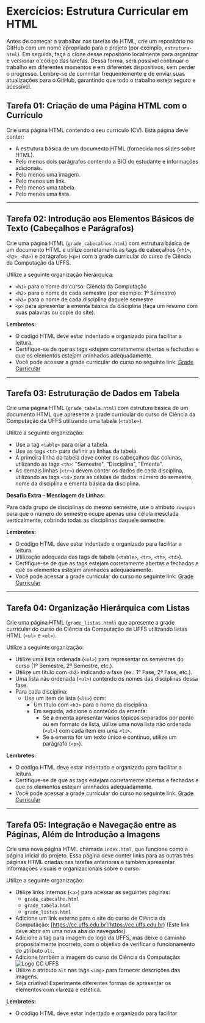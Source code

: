 # Exercícios: Estrutura Curricular em HTML

Antes de começar a trabalhar nas tarefas de HTML, crie um repositório no GitHub com um nome apropriado para o projeto (por exemplo, `estrutura-html`). Em seguida, faça o clone desse repositório localmente para organizar e versionar o código das tarefas. Dessa forma, será possível continuar o trabalho em diferentes momentos e em diferentes dispositivos, sem perder o progresso. Lembre-se de commitar frequentemente e de enviar suas atualizações para o GitHub, garantindo que todo o trabalho esteja seguro e acessível.

## Tarefa 01: Criação de uma Página HTML com o Currículo

Crie uma página HTML contendo o seu currículo (CV). Esta página deve conter:

- A estrutura básica de um documento HTML (fornecida nos slides sobre HTML).
- Pelo menos dois parágrafos contendo a BIO do estudante e informações adicionais.
- Pelo menos uma imagem.
- Pelo menos um link.
- Pelo menos uma tabela.
- Pelo menos uma lista.

---

## Tarefa 02: Introdução aos Elementos Básicos de Texto (Cabeçalhos e Parágrafos)

Crie uma página HTML (`grade_cabecalhos.html`) com estrutura básica de um documento HTML e utilize corretamente as tags de cabeçalhos (`<h1>`, `<h2>`, `<h3>`) e parágrafos (`<p>`) com a grade curricular do curso de Ciência da Computação da UFFS.

Utilize a seguinte organização hierárquica:

- `<h1>` para o nome do curso: Ciência da Computação
- `<h2>` para o nome de cada semestre (por exemplo: 1º Semestre)
- `<h3>` para o nome de cada disciplina daquele semestre
- `<p>` para apresentar a ementa básica da disciplina (faça um resumo com suas palavras ou copie do site).

**Lembretes:**

- O código HTML deve estar indentado e organizado para facilitar a leitura.
- Certifique-se de que as tags estejam corretamente abertas e fechadas e que os elementos estejam aninhados adequadamente. 
- Você pode acessar a grade curricular do curso no seguinte link: [Grade Curricular](https://cc.uffs.edu.br/grade/)

---

## Tarefa 03: Estruturação de Dados em Tabela

Crie uma página HTML (`grade_tabela.html`) com estrutura básica de um documento HTML que apresente a grade curricular do curso de Ciência da Computação da UFFS utilizando uma tabela (`<table>`).

Utilize a seguinte organização:

- Use a tag `<table>` para criar a tabela.
- Use as tags `<tr>` para definir as linhas da tabela.
- A primeira linha da tabela deve conter os cabeçalhos das colunas, utilizando as tags `<th>`: "Semestre", "Disciplina", "Ementa".
- As demais linhas (`<tr>`) devem conter os dados de cada disciplina, utilizando as tags `<td>` para as células de dados: número do semestre, nome da disciplina e ementa básica da disciplina.

**Desafio Extra – Mesclagem de Linhas:**

Para cada grupo de disciplinas do mesmo semestre, use o atributo `rowspan` para que o número do semestre ocupe apenas uma célula mesclada verticalmente, cobrindo todas as disciplinas daquele semestre.

**Lembretes:**

- O código HTML deve estar indentado e organizado para facilitar a leitura.
- Utilização adequada das tags de tabela (`<table>`, `<tr>`, `<th>`, `<td>`).  
- Certifique-se de que as tags estejam corretamente abertas e fechadas e que os elementos estejam aninhados adequadamente. 
- Você pode acessar a grade curricular do curso no seguinte link: [Grade Curricular](https://cc.uffs.edu.br/grade/)

---

## Tarefa 04: Organização Hierárquica com Listas

Crie uma página HTML (`grade_listas.html`) que apresente a grade curricular do curso de Ciência da Computação da UFFS utilizando listas HTML (`<ul>` e `<ol>`).

Utilize a seguinte organização:

- Utilize uma lista ordenada (`<ol>`) para representar os semestres do curso (1º Semestre, 2º Semestre, etc.).
- Utilize um título com `<h2>` indicando a fase (ex.: 1ª Fase, 2ª Fase, etc.).
- Uma lista não ordenada (`<ul>`) contendo os nomes das disciplinas dessa fase.
- Para cada disciplina:
  - Use um item de lista (`<li>`) com:
    - Um título com `<h3>` para o nome da disciplina.
    - Em seguida, adicione o conteúdo da ementa:
      - Se a ementa apresentar vários tópicos separados por ponto ou em formato de lista, utilize uma nova lista não ordenada (`<ul>`) com cada item em uma `<li>`.
      - Se a ementa for um texto único e contínuo, utilize um parágrafo (`<p>`).

**Lembretes:**

- O código HTML deve estar indentado e organizado para facilitar a leitura.
- Certifique-se de que as tags estejam corretamente abertas e fechadas e que os elementos estejam aninhados adequadamente. 
- Você pode acessar a grade curricular do curso no seguinte link: [Grade Curricular](https://cc.uffs.edu.br/grade/)

---

## Tarefa 05: Integração e Navegação entre as Páginas, Além de Introdução a Imagens

Crie uma nova página HTML chamada `index.html`, que funcione como a página inicial do projeto. Essa página deve conter links para as outras três páginas HTML criadas nas tarefas anteriores e também apresentar informações visuais e organizacionais sobre o curso.

Utilize a seguinte organização:

- Utilize links internos (`<a>`) para acessar as seguintes páginas:
  - `grade_cabecalho.html`
  - `grade_tabela.html`
  - `grade_listas.html`
- Adicione um link externo para o site do curso de Ciência da Computação: [https://cc.uffs.edu.br](https://cc.uffs.edu.br) (Este link deve abrir em uma nova aba do navegador).
- Adicione a tag para imagem do logo da UFFS, mas deixe o caminho propositalmente incorreto, com o objetivo de verificar o funcionamento do atributo `alt`.
- Adicione também a imagem do curso de Ciência da Computação: ![Logo CC UFFS](https://cc.uffs.edu.br/images/logo/CC-logo-com-background.svg)
- Utilize o atributo `alt` nas tags `<img>` para fornecer descrições das imagens.  
- Seja criativo! Experimente diferentes formas de apresentar os elementos com clareza e estética.

**Lembretes:**

- O código HTML deve estar indentado e organizado para facilitar
